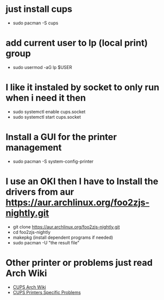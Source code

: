 # just install cups 
- sudo pacman -S cups
# add current user to lp (local print) group
- sudo usermod -aG lp $USER
# I like it instaled by socket to only run when i need it then
- sudo systemctl enable cups.socket
- sudo systemctl start cups.socket
# Install a GUI for the printer management
- sudo pacman -S system-config-printer
# I use an OKI then I have to Install the drivers from aur https://aur.archlinux.org/foo2zjs-nightly.git
- git clone https://aur.archlinux.org/foo2zjs-nightly.git
- cd foo2zjs-nightly
- makepkg (install dependent programs if needed)
- sudo pacman -U "the result file"
# Other printer or problems just read Arch Wiki
- [CUPS Arch Wiki](https://wiki.archlinux.org/title/CUPS)
- [CUPS Printers Specific Problems](https://wiki.archlinux.org/title/CUPS/Printer-specific_problems)

